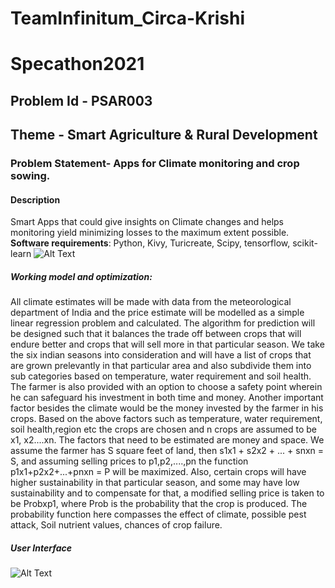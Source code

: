 # TeamInfinitum_Circa-Krishi
# Specathon2021
## Problem Id - PSAR003 	
## Theme - Smart Agriculture & Rural Development 	
### Problem Statement- Apps for Climate monitoring and crop sowing. 	
#### Description 
Smart Apps that could give insights on Climate changes and helps monitoring yield minimizing losses to the maximum extent possible.
**Software requirements**: Python, Kivy, Turicreate, Scipy, tensorflow, scikit-learn
![Alt Text](https://github.com/Specathon2k21/TeamInfinitum_Circa-Krishi/blob/main/methodology.jpeg)
##### Working model and optimization​ :
All climate estimates will be made with data from the meteorological department of India
and the price estimate will be modelled as a simple linear regression problem and calculated.
The algorithm for prediction will be designed such that it balances the trade off between crops
that will endure better and crops that will sell more in that particular season. We take the six
indian seasons into consideration and will have a list of crops that are grown prelevantly in that
particular area and also subdivide them into sub categories based on temperature, water
requirement and soil health. The farmer is also provided with an option to choose a safety point
wherein he can safeguard his investment in both time and money.
Another important factor besides the climate would be the money invested by the farmer
in his crops. Based on the above factors such as temperature, water requirement, soil health,region etc the crops are chosen and n crops are assumed to be x1, x2....xn. The factors that
need to be estimated are money and space. We assume the farmer has S square feet of land,
then s1x1 + s2x2 + ... + snxn = S, and assuming selling prices to p1,p2,....,pn the function
p1x1+p2x2+...+pnxn = P will be maximized. Also, certain crops will have higher sustainability in
that particular season, and some may have low sustainability and to compensate for that, a
modified selling price is taken to be Probxp1, where Prob is the probability that the crop is
produced. The probability function here compasses the effect of climate, possible pest attack,
Soil nutrient values, chances of crop failure.
##### User Interface
![Alt Text](https://github.com/Specathon2k21/TeamInfinitum_Circa-Krishi/blob/main/Screenshot%20from%202021-01-29%2013-43-25.png)
